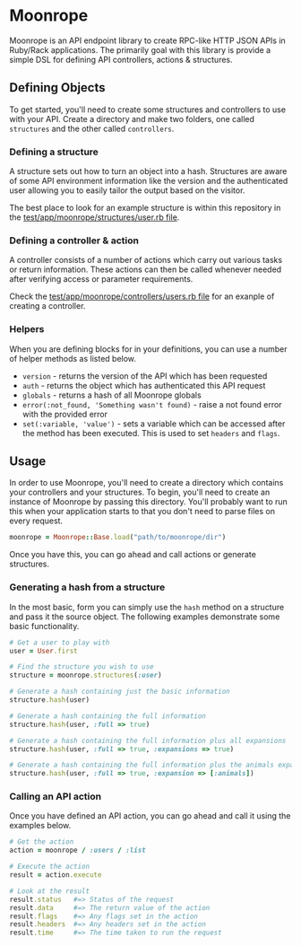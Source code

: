# Moonrope

Moonrope is an API endpoint library to create RPC-like HTTP JSON APIs in Ruby/Rack applications. 
The primarily goal with this library is provide a simple DSL for defining API controllers, 
actions & structures.

## Defining Objects

To get started, you'll need to create some structures and controllers to use with your API. 
Create a directory and make two folders, one called `structures` and the other called `controllers`.

### Defining a structure

A structure sets out how to turn an object into a hash. Structures are aware of some API environment
information like the version and the authenticated user allowing you to easily tailor the output
based on the visitor.

The best place to look for an example structure is within this repository in the
[test/app/moonrope/structures/user.rb file](https://github.com/viaduct/moonrope/blob/master/test/app/moonrope/structures/user.rb).

### Defining a controller & action

A controller consists of a number of actions which carry out various tasks or return information. 
These actions can then be called whenever needed after verifying access or parameter requirements.

Check the [test/app/moonrope/controllers/users.rb file](https://github.com/viaduct/moonrope/blob/master/test/app/moonrope/controllers/users.rb) for an
exanple of creating a controller.

### Helpers

When you are defining blocks for in your definitions, you can use a number of helper methods as listed 
below.

* `version` - returns the version of the API which has been requested
* `auth` - returns the object which has authenticated this API request
* `globals` - returns a hash of all Moonrope globals
* `error(:not_found, 'Something wasn't found)` - raise a not found error with the provided error
* `set(:variable, 'value')` - sets a variable which can be accessed after the method has been executed. 
  This is used to set `headers` and `flags`.

## Usage

In order to use Moonrope, you'll need to create a directory which contains your controllers
and your structures. To begin, you'll need to create an instance of Moonrope by passing
this directory. You'll probably want to run this when your application starts to that you don't
need to parse files on every request.

```ruby
moonrope = Moonrope::Base.load("path/to/moonrope/dir")
```

Once you have this, you can go ahead and call actions or generate structures. 

### Generating a hash from a structure

In the most basic, form you can simply use the `hash` method on a structure and pass it the
source object. The following examples demonstrate some basic functionality.

```ruby
# Get a user to play with
user = User.first

# Find the structure you wish to use
structure = moonrope.structures(:user)

# Generate a hash containing just the basic information
structure.hash(user)                                   

# Generate a hash containing the full information  
structure.hash(user, :full => true)

# Generate a hash containing the full information plus all expansions
structure.hash(user, :full => true, :expansions => true)

# Generate a hash containing the full information plus the animals expansion only
structure.hash(user, :full => true, :expansion => [:animals])
```

### Calling an API action

Once you have defined an API action, you can go ahead and call it using the examples 
below.

```ruby
# Get the action
action = moonrope / :users / :list

# Execute the action
result = action.execute

# Look at the result
result.status   #=> Status of the request
result.data     #=> The return value of the action
result.flags    #=> Any flags set in the action
result.headers  #=> Any headers set in the action
result.time     #=> The time taken to run the request
```
